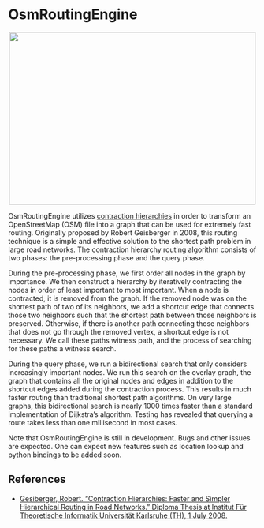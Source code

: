 # OsmRoutingEngine
<p align="center">
  <img width="500" height="350" src="https://www.gopetfriendly.com/blog/wp-content/uploads/2016/03/RT-Map.png">
</p>

OsmRoutingEngine utilizes [contraction hierarchies](https://en.wikipedia.org/wiki/Contraction_hierarchies "Contraction Hierarchies") in order to transform an OpenStreetMap (OSM) file into a graph that can be used for extremely fast routing. Originally proposed 
by Robert Geisberger in 2008, this routing technique is a simple and effective solution to the shortest path problem in large road networks. The contraction hierarchy routing 
algorithm consists of two phases: the pre-processing phase and the query phase.

During the pre-processing phase, we first order all nodes in the graph by importance. We then construct a hierarchy by iteratively contracting the nodes in order of least 
important to most important.  When a node is contracted, it is removed from the graph. If the removed node was on the shortest path of two of its neighbors, we add a shortcut edge 
that connects those two neighbors such that the shortest path between those neighbors is preserved. Otherwise, if there is another path connecting those neighbors that does not 
go through the removed vertex, a shortcut edge is not necessary. We call these paths witness path, and the process of searching for these paths a witness search.

During the query phase, we run a bidirectional search that only considers increasingly important nodes. We run this search on the overlay graph, the graph that contains all the 
original nodes and edges in addition to the shortcut edges added during the contraction process. This results in much faster routing than traditional shortest path algorithms. 
On very large graphs, this bidirectional search is nearly 1000 times faster than a standard implementation of Dijkstra’s algorithm. Testing has revealed that querying a route 
takes less than one millisecond in most cases.

Note that OsmRoutingEngine is still in development. Bugs and other issues are expected. One can expect new features such as location lookup and python bindings to be added soon.

## References
* [Gesiberger, Robert. “Contraction Hierarchies: Faster and Simpler Hierarchical Routing in Road Networks.” Diploma Thesis at Institut Für Theoretische Informatik Universität Karlsruhe (TH), 1 July 2008.]( http://algo2.iti.kit.edu/schultes/hwy/contract.pdf "Diploma Thesis")
